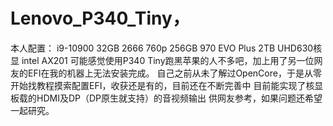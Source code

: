 # Lenovo_P340_Tiny，
本人配置：
i9-10900
32GB 2666
760p 256GB
970 EVO Plus 2TB
UHD630核显
intel AX201
可能感觉使用P340 Tiny跑黑苹果的人不多吧，加上用了另一位网友的EFI在我的机器上无法安装完成。
自己之前从未了解过OpenCore，于是从零开始找教程摸索配置EFI，收获还是有的，目前还在不断完善中
目前能实现了核显板载的HDMI及DP（DP原生就支持）的音视频输出
供网友参考，如果问题还希望一起研究。

